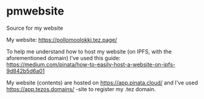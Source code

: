 # pmwebsite
Source for my website

My website: https://pollomoolokki.tez.page/

To help me understand how to host my website (on IPFS, with the aforementioned domain) I've used this guide:
https://medium.com/pinata/how-to-easily-host-a-website-on-ipfs-9d842b5d6a01

My website (contents) are hosted on https://app.pinata.cloud/
and I've used https://app.tezos.domains/ -site to register my .tez domain.
